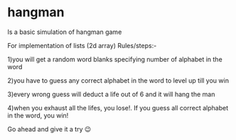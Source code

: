 # hangman
Is a basic simulation of hangman game

For implementation of lists (2d array)
Rules/steps:-

1)you will get a random word blanks specifying number of alphabet in the word


2)you have to guess any correct alphabet in the word to level up till you win

3)every wrong guess will deduct a life out of 6 and it will hang the man

4)when you exhaust all the lifes, you lose!. If you guess all correct alphabet in the word, you win! 

Go ahead and give it a try 😉
